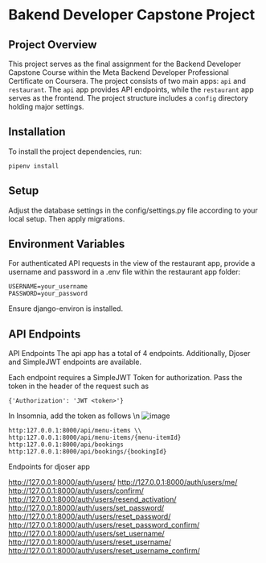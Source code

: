 # Bakend Developer Capstone Project

## Project Overview

This project serves as the final assignment for the Backend Developer Capstone Course within the Meta Backend Developer Professional Certificate on Coursera. The project consists of two main apps: `api` and `restaurant`. The `api` app provides API endpoints, while the `restaurant` app serves as the frontend. The project structure includes a `config` directory holding major settings.

## Installation

To install the project dependencies, run:

```
pipenv install
```

## Setup
Adjust the database settings in the config/settings.py file according to your local setup. Then apply migrations.

## Environment Variables

For authenticated API requests in the view of the restaurant app, provide a username and password in a .env file within the restaurant app folder:

```
USERNAME=your_username
PASSWORD=your_password
```

Ensure django-environ is installed.

## API Endpoints

API Endpoints
The api app has a total of 4 endpoints. Additionally, Djoser and SimpleJWT endpoints are available.

Each endpoint requires a SimpleJWT Token for authorization. Pass the token in the header of the request such as



```{'Authorization': 'JWT <token>'}```

In Insomnia, add the token as follows
\n
![image](https://github.com/theskysinha/Meta-Backend-Capstone-Project/assets/66449020/0a9c86c2-b5bd-4d55-827f-96129354b90f)

```
http:127.0.0.1:8000/api/menu-items \\
http:127.0.0.1:8000/api/menu-items/{menu-itemId}
http:127.0.0.1:8000/api/bookings
http:127.0.0.1:8000/api/bookings/{bookingId}
```

Endpoints for djoser app

http://127.0.0.1:8000/auth/users/
http://127.0.0.1:8000/auth/users/me/
http://127.0.0.1:8000/auth/users/confirm/
http://127.0.0.1:8000/auth/users/resend_activation/
http://127.0.0.1:8000/auth/users/set_password/
http://127.0.0.1:8000/auth/users/reset_password/
http://127.0.0.1:8000/auth/users/reset_password_confirm/
http://127.0.0.1:8000/auth/users/set_username/
http://127.0.0.1:8000/auth/users/reset_username/
http://127.0.0.1:8000/auth/users/reset_username_confirm/
